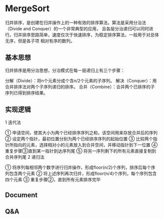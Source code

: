 # MergeSort
归并排序，是创建在归并操作上的一种有效的排序算法。算法是采用分治法（Divide and Conquer）的一个非常典型的应用，
且各层分治递归可以同时进行。归并排序思路简单，速度仅次于快速排序，为稳定排序算法，一般用于对总体无序，但是各子项
相对有序的数列。

## 基本思想
归并排序是用分治思想，分治模式在每一层递归上有三个步骤：

分解（Divide）：将n个元素分成个含n/2个元素的子序列。
解决（Conquer）：用合并排序法对两个子序列递归的排序。
合并（Combine）：合并两个已排序的子序列已得到排序结果。
## 实现逻辑
1 迭代法

① 申请空间，使其大小为两个已经排序序列之和，该空间用来存放合并后的序列
② 设定两个指针，最初位置分别为两个已经排序序列的起始位置
③ 比较两个指针所指向的元素，选择相对小的元素放入到合并空间，并移动指针到下一位置
④ 重复步骤③直到某一指针到达序列尾
⑤ 将另一序列剩下的所有元素直接复制到合并序列尾
2 递归法

① 将序列每相邻两个数字进行归并操作，形成floor(n/2)个序列，排序后每个序列包含两个元素
② 将上述序列再次归并，形成floor(n/4)个序列，每个序列包含四个元素
③ 重复步骤②，直到所有元素排序完毕

## Document

## Q&A
